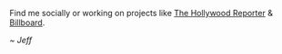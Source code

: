 Find me socially or working on projects like [The Hollywood Reporter](//thr.com) & [Billboard](//billboard.com).

_~ Jeff_